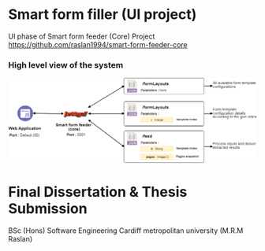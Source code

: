 # Smart form filler (UI project)
UI phase of Smart form feeder (Core) Project
https://github.com/raslan1994/smart-form-feeder-core

### High level view of the system 
![High level view](/readme/arch.png)

# Final Dissertation & Thesis Submission
BSc (Hons) Software Engineering 
Cardiff metropolitan university 
(M.R.M Raslan)
